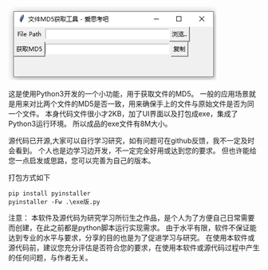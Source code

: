 ![CSDN图标](https://github.com/feng8088/getfilemd5/blob/main/1688.png)

这是使用Python3开发的一个小功能，用于获取文件的MD5。
一般的应用场景就是用来对比两个文件的MD5是否一致，用来确保手上的文件与原始文件是否为同一个文件。
本身代码文件很小才2KB，加了UI界面以及打包成exe，集成了Python3运行环境。
所以成品的exe文件有8M大小。

源代码已开源,大家可以自行学习研究，如有问题可在github反馈，我不一定及时会看到。
个人也是边学习边开发，不一定完全好用或达到您的要求。
但也许能给您一点启发或思路，您可以完善为自己的版本。

打包方式如下
```
pip install pyinstaller
pyinstaller -Fw .\exe版.py
```
注意：
本软件及源代码为研究学习所衍生之作品，是个人为了方便自己日常需要而创建，在此之前都是python脚本运行实现需求。
由于水平有限，软件不保证能达到专业的水平与要求，分享的目的也是为了促进学习与研究。
在使用本软件或源代码前，建议您充分评估是否符合您的要求，在使用本软件或源代码过程中产生的任何问题，与作者无关。
